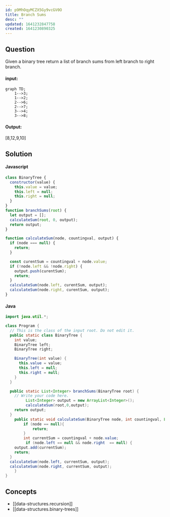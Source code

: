 ```yaml
---
id: p9MhOqyMCZX5Gy9vcGV0O
title: Branch Sums
desc: ""
updated: 1641232847758
created: 1641230890325
---
```


## Question

Given a binary tree return a list of branch sums from left branch to right branch.

#### input:

```mermaid
graph TD;
    1-->3;
    1-->2;
    2-->6;
    2-->7;
    3-->4;
    3-->8;
```

#### Output:

[8,12,9,10]

## Solution

#### Javascript

```javascript
class BinaryTree {
  constructor(value) {
    this.value = value;
    this.left = null;
    this.right = null;
  }
}
function branchSums(root) {
  let output = [];
  calculateSum(root, 0, output);
  return output;
}

function calculateSum(node, countingval, output) {
  if (node === null) {
    return;
  }

  const curentSum = countingval + node.value;
  if (!node.left && !node.right) {
    output.push(curentSum);
    return;
  }
  calculateSum(node.left, curentSum, output);
  calculateSum(node.right, curentSum, output);
}
```

#### Java

```java
import java.util.*;

class Program {
  // This is the class of the input root. Do not edit it.
  public static class BinaryTree {
    int value;
    BinaryTree left;
    BinaryTree right;

    BinaryTree(int value) {
      this.value = value;
      this.left = null;
      this.right = null;
    }
  }

  public static List<Integer> branchSums(BinaryTree root) {
    // Write your code here.
		 List<Integer> output = new ArrayList<Integer>();
		 calculateSum(root,0,output);
    return output;
  }
	public static void calculateSum(BinaryTree node, int countingval, List<Integer> output){
		if (node == null){
			return;
		}
		int currentSum = countingval + node.value;
		 if (node.left == null && node.right  == null) {
    output.add(currentSum);
    return;
  }
  calculateSum(node.left, currentSum, output);
  calculateSum(node.right, currentSum, output);
	}
}

```

## Concepts

- [[data-structures.recursion]]
- [[data-structures.binary-trees]]
